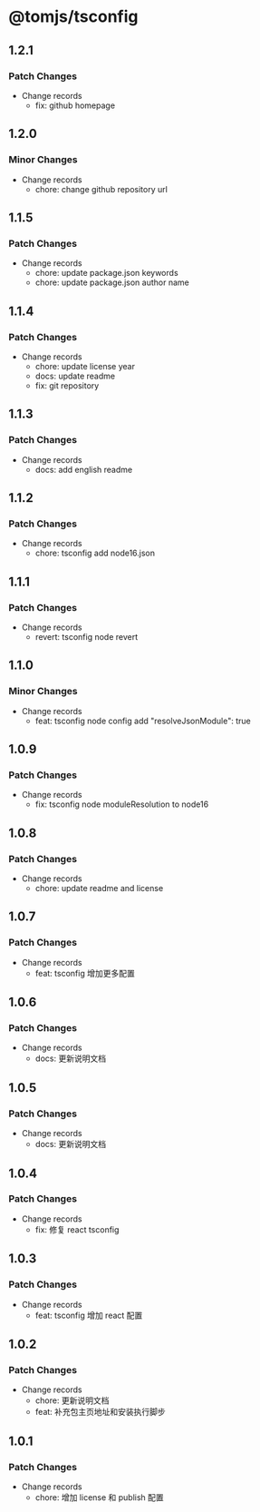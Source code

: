 # @tomjs/tsconfig

## 1.2.1

### Patch Changes

- Change records
  - fix: github homepage

## 1.2.0

### Minor Changes

- Change records
  - chore: change github repository url

## 1.1.5

### Patch Changes

- Change records
  - chore: update package.json keywords
  - chore: update package.json author name

## 1.1.4

### Patch Changes

- Change records
  - chore: update license year
  - docs: update readme
  - fix: git repository

## 1.1.3

### Patch Changes

- Change records
  - docs: add english readme

## 1.1.2

### Patch Changes

- Change records
  - chore: tsconfig add node16.json

## 1.1.1

### Patch Changes

- Change records
  - revert: tsconfig node revert

## 1.1.0

### Minor Changes

- Change records
  - feat: tsconfig node config add "resolveJsonModule": true

## 1.0.9

### Patch Changes

- Change records
  - fix: tsconfig node moduleResolution to node16

## 1.0.8

### Patch Changes

- Change records
  - chore: update readme and license

## 1.0.7

### Patch Changes

- Change records
  - feat: tsconfig 增加更多配置

## 1.0.6

### Patch Changes

- Change records
  - docs: 更新说明文档

## 1.0.5

### Patch Changes

- Change records
  - docs: 更新说明文档

## 1.0.4

### Patch Changes

- Change records
  - fix: 修复 react tsconfig

## 1.0.3

### Patch Changes

- Change records
  - feat: tsconfig 增加 react 配置

## 1.0.2

### Patch Changes

- Change records
  - chore: 更新说明文档
  - feat: 补充包主页地址和安装执行脚步

## 1.0.1

### Patch Changes

- Change records
  - chore: 增加 license 和 publish 配置
